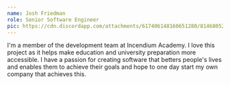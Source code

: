 ```yaml
---
name: Josh Friedman
role: Senior Software Engineer
pic: https://cdn.discordapp.com/attachments/617406148160651280/814680523204067369/Josh_Friedman_Portrait_2_-_Josh_Friedman.jpg
---
```

I'm a member of the development team at Incendium Academy. 
I love this project as it helps make education and university preparation more accessible. 
I have a passion for creating software that betters people's lives and enables them to achieve their goals 
and hope to one day start my own company that achieves this. 